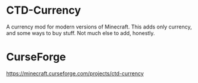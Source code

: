 # CTD-Currency
A currency mod for  modern versions of Minecraft. This adds only currency, and some ways to buy stuff. Not much else to add, honestly.  
# CurseForge  
https://minecraft.curseforge.com/projects/ctd-currency
